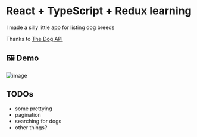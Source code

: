 # React + TypeScript + Redux learning

I made a silly little app for listing dog breeds  

Thanks to [The Dog API](https://www.thedogapi.com/) 

## 🖼️ Demo  
![image](https://github.com/Harringtron/demo-app/assets/22531880/52004082-1391-4eb5-961f-fb39c5635ed8)

## TODOs
- some prettying
- pagination
- searching for dogs
- other things?
